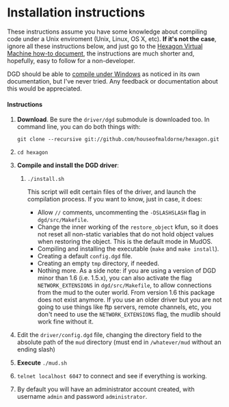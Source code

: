 Installation instructions
=========================

These instructions assume you have some knowledge about compiling code under a Unix enviroment (Unix, Linux, OS X, etc). **If it's not the case**, ignore all these instructions below, and just go to the [Hexagon Virtual Machine how-to document](vm/readme.md), the instructions are much shorter and, hopefully, easy to follow for a non-developer.

DGD should be able to [compile under Windows](https://github.com/dworkin/dgd/tree/master/src/host/win32) as noticed in its own documentation, but I've never tried. Any feedback or documentation about this would be appreciated.

#### Instructions

1. **Download**. Be sure the `driver/dgd` submodule is downloaded too.
   In command line, you can do both things with:

   `git clone --recursive git://github.com/houseofmaldorne/hexagon.git`
2. `cd hexagon`
3. **Compile and install the DGD driver**:
   1. `./install.sh`

      This script will edit certain files of the driver, and launch
      the compilation process. If you want to know, just in case, it does:
      * Allow `//` comments, uncommenting the `-DSLASHSLASH` flag
        in `dgd/src/Makefile`.
      * Change the inner working of the `restore_object` kfun, so it
        does not reset all non-static variables that do not hold object
        values when restoring the object.
        This is the default mode in MudOS.
      * Compiling and installing the executable (`make` and `make install`).
      * Creating a default `config.dgd` file.
      * Creating an empty `tmp` directory, if needed.
      * Nothing more. As a side note: if you are using a version of DGD minor
        than 1.6 (i.e. 1.5.x), you can also activate the flag
        `NETWORK_EXTENSIONS` in `dgd/src/Makefile`, to allow connections
        from the mud to the outer world. From version 1.6 this package does
        not exist anymore.
        If you use an older driver but you are not going to use things like ftp
        servers, remote channels, etc, you don't need to use the
        `NETWORK_EXTENSIONS` flag, the mudlib should work fine without it.
4. Edit the `driver/config.dgd` file, changing the directory field to the absolute path of the
   `mud` directory (must end in `/whatever/mud` without an ending slash)
5. **Execute** `./mud.sh`
6. `telnet localhost 6047` to connect and see if everything is working.
7. By default you will have an administrator account created, with username `admin` and password `administrator`.
